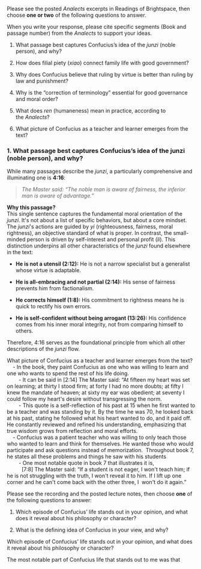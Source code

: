 Please see the posted _Analects_ excerpts in Readings of Brightspace, then choose **one or two** of the following questions to answer.

When you write your response, please cite specific segments (Book and passage number) from the _Analects_ to support your ideas.

1. What passage best captures Confucius’s idea of the _junzi_ (noble person), and why?
    
2. How does filial piety (_xiao_) connect family life with good government?
    
3. Why does Confucius believe that ruling by virtue is better than ruling by law and punishment?
    
4. Why is the “correction of terminology” essential for good governance and moral order?
    
5. What does _ren_ (humaneness) mean in practice, according to the _Analects_?
    
6. What picture of Confucius as a teacher and learner emerges from the text?

### 1. What passage best captures Confucius’s idea of the junzi (noble person), and why?

While many passages describe the _junzi_, a particularly comprehensive and illuminating one is **4:16**:

> _The Master said: “The noble man is aware of fairness, the inferior man is aware of advantage.”_

**Why this passage?**  
This single sentence captures the fundamental moral orientation of the _junzi_. It's not about a list of specific behaviors, but about a core mindset. The _junzi_'s actions are guided by _yi_ (righteousness, fairness, moral rightness), an objective standard of what is proper. In contrast, the small-minded person is driven by self-interest and personal profit (_li_). This distinction underpins all other characteristics of the _junzi_ found elsewhere in the text:

- **He is not a utensil (2:12):** He is not a narrow specialist but a generalist whose virtue is adaptable.
    
- **He is all-embracing and not partial (2:14):** His sense of fairness prevents him from factionalism.
    
- **He corrects himself (1:8):** His commitment to rightness means he is quick to rectify his own errors.
    
- **He is self-confident without being arrogant (13:26):** His confidence comes from his inner moral integrity, not from comparing himself to others.
    

Therefore, 4:16 serves as the foundational principle from which all other descriptions of the _junzi_ flow.


What picture of Confucius as a teacher and learner emerges from the text?  
    - In the book, they paint Confucius as one who was willing to learn and one who wants to spend the rest of his life doing.   
        - It can be said in [2:14] The Master said: “At fifteen my heart was set on learning; at thirty I stood firm; at forty I had no more doubts; at fifty I knew the mandate of heaven; at sixty my ear was obedient; at seventy I could follow my heart's desire without transgressing the norm.  
        - This quote is a self-reflection of his past at 15 when he first wanted to be a teacher and was standing by it. By the time he was 70, he looked back at his past, stating he followed what his heart wanted to do, and it paid off. He constantly reviewed and refined his understanding, emphasizing that true wisdom grows from reflection and moral efforts.  
    - Confucius was a patient teacher who was willing to only teach those who wanted to learn and think for themselves. He wanted those who would participate and ask questions instead of memorization.  Throughout book 7, he states all these problems and things he saw with his students  
        - One most notable quote in book 7 that illustrates it is,   
          [7:8] The Master said: “If a student is not eager, I won't teach him; if he is not struggling with the truth, I won't reveal it to him. If I lift up one corner and he can't come back with the other three, I  won't do it again.”

Please see the recording and the posted lecture notes, then choose **one** of the following questions to answer:

1. Which episode of Confucius’ life stands out in your opinion, and what does it reveal about his philosophy or character?
    
2. What is the defining idea of Confucius in your view, and why?


Which episode of Confucius’ life stands out in your opinion, and what does it reveal about his philosophy or character?

The most notable part of Confucius life that stands out to me was that 